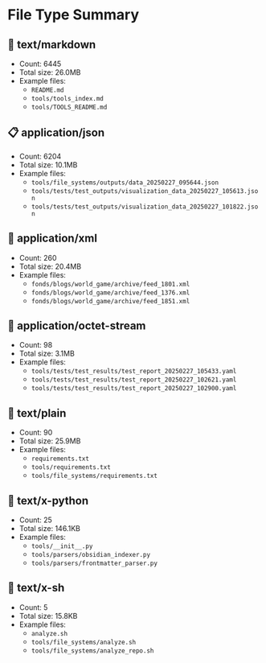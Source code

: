 # File Type Summary

## 📄 text/markdown

- Count: 6445
- Total size: 26.0MB
- Example files:
  - `README.md`
  - `tools/tools_index.md`
  - `tools/TOOLS_README.md`

## 📋 application/json

- Count: 6204
- Total size: 10.1MB
- Example files:
  - `tools/file_systems/outputs/data_20250227_095644.json`
  - `tools/tests/test_outputs/visualization_data_20250227_105613.json`
  - `tools/tests/test_outputs/visualization_data_20250227_101822.json`

## 📰 application/xml

- Count: 260
- Total size: 20.4MB
- Example files:
  - `fonds/blogs/world_game/archive/feed_1801.xml`
  - `fonds/blogs/world_game/archive/feed_1376.xml`
  - `fonds/blogs/world_game/archive/feed_1851.xml`

## 📎 application/octet-stream

- Count: 98
- Total size: 3.1MB
- Example files:
  - `tools/tests/test_results/test_report_20250227_105433.yaml`
  - `tools/tests/test_results/test_report_20250227_102621.yaml`
  - `tools/tests/test_results/test_report_20250227_102900.yaml`

## 📄 text/plain

- Count: 90
- Total size: 25.9MB
- Example files:
  - `requirements.txt`
  - `tools/requirements.txt`
  - `tools/file_systems/requirements.txt`

## 📄 text/x-python

- Count: 25
- Total size: 146.1KB
- Example files:
  - `tools/__init__.py`
  - `tools/parsers/obsidian_indexer.py`
  - `tools/parsers/frontmatter_parser.py`

## 📄 text/x-sh

- Count: 5
- Total size: 15.8KB
- Example files:
  - `analyze.sh`
  - `tools/file_systems/analyze.sh`
  - `tools/file_systems/analyze_repo.sh`

